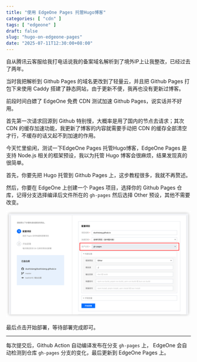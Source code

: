 ```yaml
---
title: "使用 EdgeOne Pages 托管Hugo博客"
categories: [ "cdn" ]
tags: [ "edgeone" ]
draft: false
slug: "hugo-on-edgeone-pages"
date: "2025-07-11T12:30:00+08:00"
---
```


自从腾讯云客服给我打电话说我的备案域名解析到了境外IP上让我整改，已经过去了两年。

当时我把解析到 Github Pages 的域名更改到了轻量云，并且把 Github Pages 打包下来使用 Caddy 搭建了静态网站，由于更新不便，我再也没有更新过博客。

前段时间白嫖了 EdgeOne 免费 CDN 测试加速 Github Pages，说实话并不好用。

首先第一次请求回源到 Github 特别慢，大概率是用了国内的节点去请求；其次 CDN 的缓存加速功能，我更新了博客的内容就需要手动把 CDN 的缓存全部清空才行，不缓存的话又起不到加速的作用。

今天忙里偷闲，测试一下EdgeOne Pages 托管Hugo博客，EdgeOne Pages 是支持 Node.js 相关的框架预设，我以为托管 Hugo 博客会很麻烦，结果发现真的很简单。

首先，你要先把 Hugo 托管到 Github Pages 上，这步教程很多，我就不再赘述。

然后，你要在 EdgeOne 上创建一个 Pages 项目，选择你的 Github Pages 仓库，记得分支选择编译后文件所在的 `gh-pages` 然后选择 Other 预设，其他不需要改变。

![](/images/edgeone-pages-deploy.png)

最后点击开始部署，等待部署完成即可。

----

每次提交后，Github Action 自动编译发布在分支 `gh-pages` 上， EdgeOne 会自动检测到仓库 `gh-pages` 分支的变化，最后更新到 EdgeOne Pages 上。
